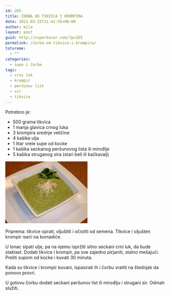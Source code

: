 ```yaml
---
id: 265
title: ČORBA OD TIKVICA I KROMPIRA
date: 2011-03-25T11:41:55+00:00
author: mila
layout: post
guid: http://superkuvar.com/?p=265
permalink: /čorba-od-tikvica-i-krompira/
totvreme:
  - ""
categories:
  - supe i čorbe
tags:
  - crni luk
  - krompir
  - peršunov list
  - sir
  - tikvice
---
```

Potrebno je:

  * 500 grama tikvica
  * 1 manja glavica crnog luka
  * 3 krompira srednje veličine
  * 4 kašike ulja
  * 1 litar vrele supe od kocke
  * 1 kašika seckanog peršunovog lista ili mirođije
  * 5 kašika struganog sira (stari beli ili kačkavalj)

<img class="alignnone size-full wp-image-737" title="corbaodtikvicaikrompira" src="/wp-content/uploads/2011/03/corbaodtikvicaikrompira.jpg" alt="" width="259" height="194" /> 

Priprema: tikvice oprati, oljuštiti i očistiti od semena. Tikvice i oljušten krompir iseći na komadiće.

U lonac sipati ulje, pa na njemu ispržiti sitno seckani crni luk, da bude staklast. Dodati tikvice i krompir, pa sve zajedno pirjaniti, stalno mešajući. Preliti supom od kocke i kuvati 30 minuta.

Kada su tikvice i krompir kuvani, ispasirati ih i čorbu vratiti na štednjak da ponovo provri.

U gotovu čorbu dodati seckani peršunov list ili mirođiju i strugani sir. Odmah služiti.